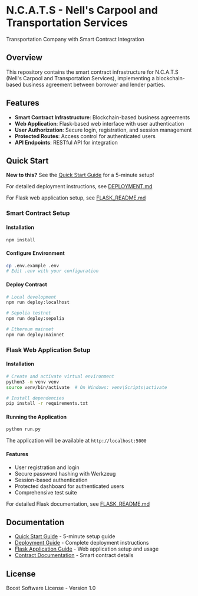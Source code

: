 # N.C.A.T.S - Nell's Carpool and Transportation Services

Transportation Company with Smart Contract Integration

## Overview

This repository contains the smart contract infrastructure for N.C.A.T.S (Nell's Carpool and Transportation Services), implementing a blockchain-based business agreement between borrower and lender parties.

## Features

- **Smart Contract Infrastructure**: Blockchain-based business agreements
- **Web Application**: Flask-based web interface with user authentication
- **User Authorization**: Secure login, registration, and session management
- **Protected Routes**: Access control for authenticated users
- **API Endpoints**: RESTful API for integration

## Quick Start

**New to this?** See the [Quick Start Guide](QUICKSTART.md) for a 5-minute setup!

For detailed deployment instructions, see [DEPLOYMENT.md](DEPLOYMENT.md)

For Flask web application setup, see [FLASK_README.md](FLASK_README.md)

### Smart Contract Setup

#### Installation

```bash
npm install
```

#### Configure Environment

```bash
cp .env.example .env
# Edit .env with your configuration
```

#### Deploy Contract

```bash
# Local development
npm run deploy:localhost

# Sepolia testnet
npm run deploy:sepolia

# Ethereum mainnet
npm run deploy:mainnet
```

### Flask Web Application Setup

#### Installation

```bash
# Create and activate virtual environment
python3 -m venv venv
source venv/bin/activate  # On Windows: venv\Scripts\activate

# Install dependencies
pip install -r requirements.txt
```

#### Running the Application

```bash
python run.py
```

The application will be available at `http://localhost:5000`

#### Features

- User registration and login
- Secure password hashing with Werkzeug
- Session-based authentication
- Protected dashboard for authenticated users
- Comprehensive test suite

For detailed Flask documentation, see [FLASK_README.md](FLASK_README.md)

## Documentation

- [Quick Start Guide](QUICKSTART.md) - 5-minute setup guide
- [Deployment Guide](DEPLOYMENT.md) - Complete deployment instructions
- [Flask Application Guide](FLASK_README.md) - Web application setup and usage
- [Contract Documentation](contracts/ContractAgreement.sol) - Smart contract details

## License

Boost Software License - Version 1.0
